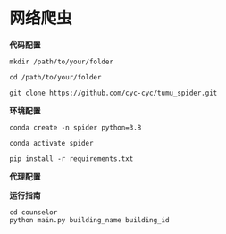 # 网络爬虫

**代码配置**

```
mkdir /path/to/your/folder

cd /path/to/your/folder

git clone https://github.com/cyc-cyc/tumu_spider.git
```

**环境配置**

```
conda create -n spider python=3.8

conda activate spider

pip install -r requirements.txt
```

**代理配置**


**运行指南**
```
cd counselor
python main.py building_name building_id
```
